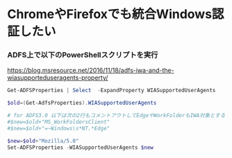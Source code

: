 # ChromeやFirefoxでも統合Windows認証したい

### ADFS上で以下のPowerShellスクリプトを実行

https://blog.msresource.net/2016/11/18/adfs-iwa-and-the-wiasupporteduseragents-property/


```Powershell
Get-ADFSProperties | Select  -ExpandProperty WIASupportedUserAgents

$old=(Get-AdfsProperties).WIASupportedUserAgents

# for ADFS3.0 以下は次の2行もコメントアウトしてEdgeやWorkFolderもIWA対象とする
#$new=$old+"MS_WorkFoldersClient"
#$new=$old+"=~Windows\s*NT.*Edge"

$new=$old+"Mozilla/5.0"
Set-ADFSProperties -WIASupportedUserAgents $new
```